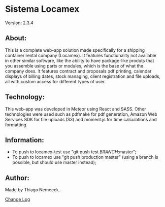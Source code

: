 # Sistema Locamex

Version: 2.3.4

## About:

This is a complete web-app solution made specifically for a shipping container rental company (Locamex). It features functionality not available in other similar software, like the ability to have package-like produts that you assemble using parts or modules, which is the base of what the company does.
It features contract and proposals pdf printing, calendar displays of billing dates, stock managing, client registration and file uploads, all with custom access for different types of user.

## Technology:

This web-app was developed in Meteor using React and SASS. Other technologies were used such as pdfmake for pdf generation, Amazon Web Services SDK for file uploads (S3) and moment.js for time calculations and formatting.

## Information:

- To push to locamex-test use "git push test _BRANCH_:master";
- To push to locamex use "git push production master" (using a branch is possible, but should use master instead);

## Author:

Made by Thiago Nemecek.

[Change Log](changelog.md)